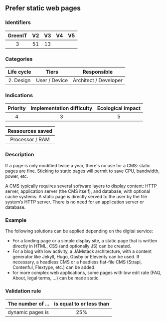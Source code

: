 ## Prefer static web pages

### Identifiers

| GreenIT | V2  | V3  | V4  | V5  |
| :-----: | :-: | :-: | :-: | :-: |
|    3    | 51  | 13  |     |     |

### Categories

| Life cycle |     Tiers     |      Responsible      |
| :--------: | :-----------: | :-------------------: |
| 2. Design  | User / Device | Architect / Developer |

### Indications

| Priority | Implementation difficulty | Ecological impact |
| :------: | :-----------------------: | :---------------: |
|    4     |             3             |         5         |

| Ressources saved |
| :--------------: |
| Processor / RAM  |

### Description

If a page is only modified twice a year, there's no use for a CMS: static pages are fine. Sticking to static pages will permit to save CPU, bandwidth, power, etc.

A CMS typically requires several software layers to display content: HTTP server, application server (the CMS itself), and database, with optional cache systems. A static page is directly served to the user by the file system’s HTTP server. There is no need for an application server or database.

### Example

The following solutions can be applied depending on the digital service:

- For a landing page or a simple display site, a static page that is written directly in HTML, CSS (and optionally JS) can be created.
- For a blog with low activity, a JAMstack architecture, with a content generator like Jekyll, Hugo, Gasby or Eleventy can be used. If necessary, a headless CMS or a headless flat-file CMS (Strapi, Contenful, Flextype, etc.) can be added.
- for more complex web applications, some pages with low edit rate (FAQ, About, legal terms, ...) can be made static.

### Validation rule

| The number of ... | is equal to or less than |
| ----------------- | :----------------------: |
| dynamic pages is  |           25%            |
